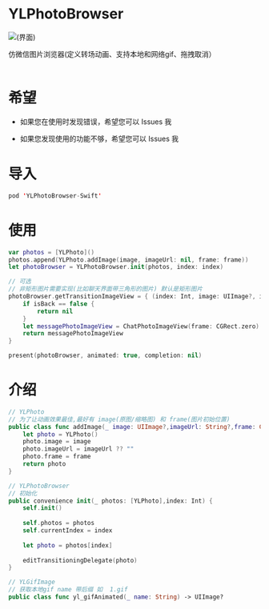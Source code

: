 # YLPhotoBrowser  

![(界面)](http://upload-images.jianshu.io/upload_images/6327326-1a067526d30d6204.gif)

 仿微信图片浏览器(定义转场动画、支持本地和网络gif、拖拽取消）  
​    
# 希望
* 如果您在使用时发现错误，希望您可以 Issues 我


* 如果您发现使用的功能不够，希望您可以 Issues 我

# 导入

```swift
pod 'YLPhotoBrowser-Swift' 
```

# 使用 

```swift
var photos = [YLPhoto]()  
photos.append(YLPhoto.addImage(image, imageUrl: nil, frame: frame))  
let photoBrowser = YLPhotoBrowser.init(photos, index: index)

// 可选
// 非矩形图片需要实现(比如聊天界面带三角形的图片) 默认是矩形图片
photoBrowser.getTransitionImageView = { (index: Int, image: UIImage?, isBack: Bool) -> UIView? in
    if isBack == false {
        return nil
    }
    let messagePhotoImageView = ChatPhotoImageView(frame: CGRect.zero)
    return messagePhotoImageView
}

present(photoBrowser, animated: true, completion: nil)
```

# 介绍   

```swift
// YLPhoto                                      
// 为了让动画效果最佳,最好有 image(原图/缩略图) 和 frame(图片初始位置)                                           
public class func addImage(_ image: UIImage?,imageUrl: String?,frame: CGRect?) -> YLPhoto {
    let photo = YLPhoto()
    photo.image = image
    photo.imageUrl = imageUrl ?? ""
    photo.frame = frame
    return photo
}

// YLPhotoBrowser                                                 
// 初始化
public convenience init(_ photos: [YLPhoto],index: Int) {
    self.init()
    
    self.photos = photos
    self.currentIndex = index
    
    let photo = photos[index]
    
    editTransitioningDelegate(photo)
}

// YLGifImage
// 获取本地gif name 带后缀 如  1.gif
public class func yl_gifAnimated(_ name: String) -> UIImage?       
```

